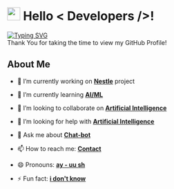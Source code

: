 <h1><img src="https://raw.githubusercontent.com/MartinHeinz/MartinHeinz/master/wave.gif" width="30px"> Hello < Developers />! </h1>
<p align='center'></p>
<div size='20px'>
   
   [![Typing SVG](https://readme-typing-svg.herokuapp.com?font=Fira+Code&pause=1000&width=435&lines=I+am+Ayush+sahu;I+am+woring+in+chatbot+team)](https://git.io/typing-svg)
   <br>
   Thank You for taking the time to view my GitHub Profile! 
</div>

<h2> About Me</h2>

- 🔭 I’m currently working on **[Nestle](https://www.nestle.in/)** project
  
- 🌱 I’m currently learning **[AI/ML](https://openai.com/)**
  
- 👯 I’m looking to collaborate on **[Artificial Intelligence](https://openai.com/)**
  
- 🤔 I’m looking for help with **[Artificial Intelligence](https://openai.com/)**
  
- 💬 Ask me about **[Chat-bot](https://en.wikipedia.org/wiki/Chatbot)**

- 📫 How to reach me: **[Contact](mailto:ayush.sahu@bhrish.com)**

- 😄 Pronouns: **[ay - uu sh](https://www.pronouncenames.com/Ayush)**

- ⚡ Fun fact: **[i don't know](https://emojipedia.org/face-with-tears-of-joy)**
